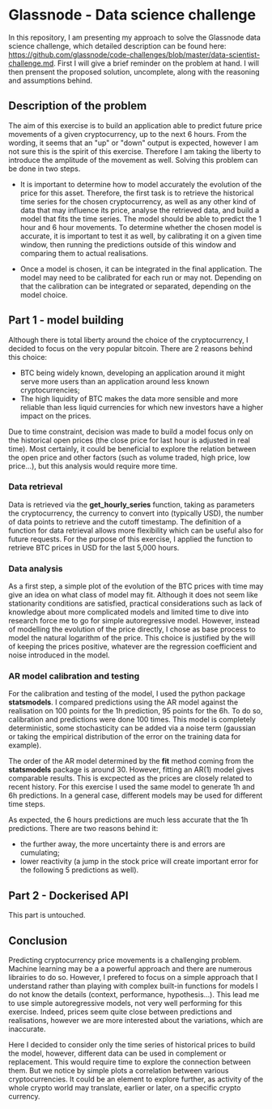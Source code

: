 # Glassnode - Data science challenge

In this repository, I am presenting my approach to solve the Glassnode data science challenge, which detailed description can be found here: https://github.com/glassnode/code-challenges/blob/master/data-scientist-challenge.md.
First I will give a brief reminder on the problem at hand. I will then prensent the proposed solution, uncomplete, along with the reasoning and assumptions behind.

## Description of the problem

The aim of this exercise is to build an application able to predict future price movements of a given cryptocurrency, up to the next 6 hours. From the wording, it seems that an "up" or "down" output is expected, however I am not sure this is the spirit of this exercise. Therefore I am taking the liberty to introduce the amplitude of the movement as well. Solving this problem can be done in two steps.

* It is important to determine how to model accurately the evolution of the price for this asset. Therefore, the first task is to retrieve the historical time series for the chosen cryptocurrency, as well as any other kind of data that may influence its price, analyse the retrieved data, and build a model that fits the time series. The model should be able to predict the 1 hour and 6 hour movements. To determine whether the chosen model is accurate, it is important to test it as well, by calibrating it on a given time window, then running the predictions outside of this window and comparing them to actual realisations.

* Once a model is chosen, it can be integrated in the final application. The model may need to be calibrated for each run or may not. Depending on that the calibration can be integrated or separated, depending on the model choice.

## Part 1 - model building

Although there is total liberty around the choice of the cryptocurrency, I decided to focus on the very popular bitcoin. There are 2 reasons behind this choice:
- BTC being widely known, developing an application around it might serve more users than an application around less known cryptocurrencies;
- The high liquidity of BTC makes the data more sensible and more reliable than less liquid currencies for which new investors have a higher impact on the prices.

Due to time constraint, decision was made to build a model focus only on the historical open prices (the close price for last hour is adjusted in real time). Most certainly, it could be beneficial to explore the relation between the open price and other factors (such as volume traded, high price, low price...), but this analysis would require more time.

### Data retrieval

Data is retrieved via the **get_hourly_series** function, taking as parameters the cryptocurrency, the currency to convert into (typically USD), the number of data points to retrieve and the cutoff timestamp. The definition of a function for data retrieval allows more flexibility which can be useful also for future requests. For the purpose of this exercise, I applied the function to retrieve BTC prices in USD for the last 5,000 hours.

### Data analysis

As a first step, a simple plot of the evolution of the BTC prices with time may give an idea on what class of model may fit. Although it does not seem like stationarity conditions are satisfied, practical considerations such as lack of knowledge about more complicated models and limited time to dive into research force me to go for simple autoregressive model. However, instead of modelling the evolution of the price directly, I chose as base process to model the natural logarithm of the price. This choice is justified by the will of keeping the prices positive, whatever are the regression coefficient and noise introduced in the model.

### AR model calibration and testing

For the calibration and testing of the model, I used the python package **statsmodels**. I compared predictions using the AR model against the realisation on 100 points for the 1h prediction, 95 points for the 6h. To do so, calibration and predictions were done 100 times. This model is completely deterministic, some stochasticity can be added via a noise term (gaussian or taking the empirical distribution of the error on the training data for example). 

The order of the AR model determined by the **fit** method coming from the **statsmodels** package is around 30. However, fitting an AR(1) model gives comparable results. This is excpected as the prices are closely related to recent history. For this exercise I used the same model to generate 1h and 6h predictions. In a general case, different models may be used for different time steps. 

As expected, the 6 hours predictions are much less accurate that the 1h predictions. There are two reasons behind it:
- the further away, the more uncertainty there is and errors are cumulating;
- lower reactivity (a jump in the stock price will create important error for the following 5 predictions as well).


## Part 2 - Dockerised API

This part is untouched.


## Conclusion

Predicting cryptocurrency price movements is a challenging problem. Machine learning may be a a powerful approach and there are numerous librairies to do so. However, I prefered to focus on a simple approach that I understand rather than playing with complex built-in functions for models I do not know the details (context, performance, hypothesis...). This lead me to use simple autoregressive models, not very well performing for this exercise. Indeed, prices seem quite close between predictions and realisations, however we are more interested about the variations, which are inaccurate.

Here I decided to consider only the time series of historical prices to build the model, however, different data can be used in complement or replacement. This would require time to explore the connection between them. But we notice by simple plots a correlation between various cryptocurrencies. It could be an element to explore further, as activity of the whole crypto world may translate, earlier or later, on a specific crypto currency.

